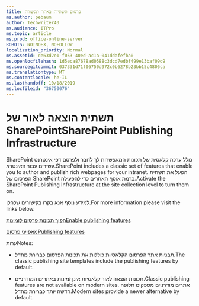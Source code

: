 ```yaml
---
title: פרסום תשתיות באתר תקשורת
ms.author: pebaum
author: Techwriter40
ms.audience: ITPro
ms.topic: article
ms.prod: office-online-server
ROBOTS: NOINDEX, NOFOLLOW
localization_priority: Normal
ms.assetid: de63d2e1-f053-40ed-ac1a-041ddafefba0
ms.openlocfilehash: 1d5eca87678ad0588c3dcd7edbf499e13baf09d9
ms.sourcegitcommit: 037331d71f06750d972c0b6278b23bb15c4806ca
ms.translationtype: MT
ms.contentlocale: he-IL
ms.lasthandoff: 10/18/2019
ms.locfileid: "36750076"
---
```

# <a name="sharepoint-publishing-infrastructure"></a><span data-ttu-id="090ae-102">תשתית הוצאה לאור של SharePoint</span><span class="sxs-lookup"><span data-stu-id="090ae-102">SharePoint Publishing Infrastructure</span></span>


<span data-ttu-id="090ae-103">SharePoint כולל ערכה קלאסית של תכונות המאפשרות לך לחבר ולפרסם דפי אינטרנט עשירים עבור האינטרא.</span><span class="sxs-lookup"><span data-stu-id="090ae-103">SharePoint includes a classic set of features that enable you to author and publish rich webpages for your intranet.</span></span> <span data-ttu-id="090ae-104">הפעל את תשתית הפרסום של SharePoint ברמת אוסף האתרים כדי להפעילה.</span><span class="sxs-lookup"><span data-stu-id="090ae-104">Activate the SharePoint Publishing Infrastructure at the site collection level to turn them on.</span></span>

<span data-ttu-id="090ae-105">למידע נוסף אנא בקרו בקישורים שלהלן.</span><span class="sxs-lookup"><span data-stu-id="090ae-105">For more information please visit the links below.</span></span>

[<span data-ttu-id="090ae-106">הפוך תכונות פרסום לזמינות</span><span class="sxs-lookup"><span data-stu-id="090ae-106">Enable publishing features</span></span>](https://support.office.com/article/Enable-publishing-features-479677A6-8B33-4AC7-907D-071C1C7E4518)

[<span data-ttu-id="090ae-107">מאפייני פרסום</span><span class="sxs-lookup"><span data-stu-id="090ae-107">Publishing features</span></span>](https://support.office.com/article/Features-enabled-in-a-SharePoint-Online-publishing-site-3AB3810C-3C2C-4361-9D0E-0CBE666EA0B0?wt.mc_id=O365_Portal_MMaven#__toc336865553)

<span data-ttu-id="090ae-108">ערות</span><span class="sxs-lookup"><span data-stu-id="090ae-108">Notes:</span></span>

- <span data-ttu-id="090ae-109">תבניות אתר הפרסום הקלאסיות כוללות את תכונות הפרסום כברירת מחדל.</span><span class="sxs-lookup"><span data-stu-id="090ae-109">The classic publishing site templates include the publishing features by default.</span></span>

- <span data-ttu-id="090ae-110">תכונות הוצאה לאור קלאסיות אינן זמינות באתרים המודרניים.</span><span class="sxs-lookup"><span data-stu-id="090ae-110">Classic publishing features are not available on modern sites.</span></span> <span data-ttu-id="090ae-111">אתרים מודרניים מספקים חלופה חדשה יותר כברירת מחדל.</span><span class="sxs-lookup"><span data-stu-id="090ae-111">Modern sites provide a newer alternative by default.</span></span>

